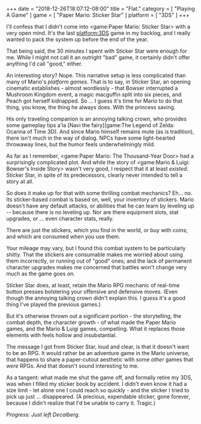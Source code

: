 +++
date = "2018-12-26T18:07:12-08:00"
title = "Flat."
category = [ "Playing A Game" ]
game = [ "Paper Mario: Sticker Star" ]
platform = [ "3DS" ]
+++

I'll confess that I didn't come into <game:Paper Mario: Sticker Star> with a very open mind.  It's the last <platform:3DS> game in my backlog, and I really wanted to pack the system up before the end of the year.

That being said, the 30 minutes I spent with Sticker Star were enough for me.  While I might not call it an outright "bad" game, it certainly didn't offer anything I'd call "good," either.

An interesting story?  Nope.  This narrative setup is less complicated than many of Mario's <i>platform games</i>.  That is to say, in Sticker Star, an opening cinematic establishes - almost wordlessly - that Bowser interrupted a Mushroom Kingdom event, a magic macguffin split into six pieces, and Peach got herself kidnapped.  So ... I guess it's time for Mario to do that thing, you know, the thing he always does.  With the princess saving.

His only traveling companion is an annoying talking crown, who provides some gameplay tips a'la [Navi the fairy](game:The Legend of Zelda: Ocarina of Time 3D).  And since Mario himself remains mute (as is tradition), there isn't much in the way of dialog.  NPCs have some light-hearted throwaway lines, but the humor feels underwhelmingly mild.

As far as I remember, <game:Paper Mario: The Thousand-Year Door> had a surprisingly complicated plot.  And while the story of <game:Mario & Luigi: Bowser's Inside Story> wasn't very good, I respect that it at least <i>existed</i>.  Sticker Star, in spite of its predecessors, clearly never intended to tell a story at all.

So does it make up for that with some thrilling combat mechanics?  Eh... no.  Its sticker-based combat is based on, well, your inventory of stickers.  Mario doesn't have any default attacks, or abilities that he can learn by leveling up -- because there is no leveling up.  Nor are there equipment slots, stat upgrades, or ... even character stats, really.

There are just the stickers, which you find in the world, or buy with coins; and which are consumed when you use them.

Your mileage may vary, but I found this combat system to be particularly shitty.  That the stickers are consumable makes me worried about using them incorrectly, or running out of "good" ones; and the lack of permanent character upgrades makes me concerned that battles won't change very much as the game goes on.

Sticker Star does, at least, retain the Mario RPG mechanic of real-time button presses bolstering your offensive and defensive moves.  (Even though the annoying talking crown didn't explain this.  I guess it's a good thing I've played the previous games.)

But it's otherwise thrown out a significant portion - the storytelling, the combat depth, the character growth - of what made the Paper Mario games, and the Mario & Luigi games, compelling.  What it replaces those elements with feels hollow and insubstantial.

The message I got from Sticker Star, loud and clear, is that it doesn't want to be an RPG.  It would rather be an adventure game in the Mario universe, that happens to share a paper-cutout aesthetic with some <i>other</i> games that <i>were</i> RPGs.  And that doesn't sound interesting to me.

As a tangent: what made me shut the game off, and formally retire my 3DS, was when I filled my sticker book by accident.  I didn't even know it had a size limit - let alone one I could reach so quickly - and the sticker I tried to pick up just ... disappeared.  (A precious, expendable sticker, gone forever, because I didn't realize that I'd be unable to carry it.  Tragic.)

<i>Progress: Just left Decalberg.</i>
